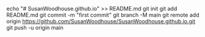 echo "# SusanWoodhouse.github.io" >> README.md
git init
git add README.md
git commit -m "first commit"
git branch -M main
git remote add origin https://github.com/SusanWoodhouse/SusanWoodhouse.github.io.git
git push -u origin main
